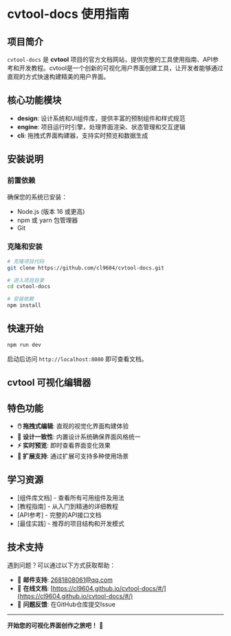 # cvtool-docs 使用指南

## 项目简介

`cvtool-docs` 是 **cvtool** 项目的官方文档网站，提供完整的工具使用指南、API参考和开发教程。cvtool是一个创新的可视化用户界面创建工具，让开发者能够通过直观的方式快速构建精美的用户界面。

## 核心功能模块

- **design**: 设计系统和UI组件库，提供丰富的预制组件和样式规范
- **engine**: 项目运行时引擎，处理界面渲染、状态管理和交互逻辑
- **cli**: 拖拽式界面构建器，支持实时预览和数据生成

## 安装说明

### 前置依赖
确保您的系统已安装：
- Node.js (版本 16 或更高)
- npm 或 yarn 包管理器
- Git

### 克隆和安装
```bash
# 克隆项目代码
git clone https://github.com/cl9604/cvtool-docs.git

# 进入项目目录
cd cvtool-docs

# 安装依赖
npm install
```

## 快速开始

```bash
npm run dev
```
启动后访问 `http://localhost:8080` 即可查看文档。

## cvtool 可视化编辑器

## 特色功能

- **🖱️ 拖拽式编辑**: 直观的视觉化界面构建体验
- **🎨 设计一致性**: 内置设计系统确保界面风格统一
- **⚡ 实时预览**: 即时查看界面变化效果
- **💾 扩展支持**: 通过扩展可支持多种使用场景

## 学习资源

- [组件库文档] - 查看所有可用组件及用法
- [教程指南] - 从入门到精通的详细教程
- [API参考] - 完整的API接口文档
- [最佳实践] - 推荐的项目结构和开发模式

## 技术支持

遇到问题？可以通过以下方式获取帮助：
- 📧 **邮件支持**: 2681808061@qq.com
- 📖 **在线文档**: [https://cl9604.github.io/cvtool-docs/#/](https://cl9604.github.io/cvtool-docs/#/)
- 🐛 **问题反馈**: 在GitHub仓库提交Issue

---

**开始您的可视化界面创作之旅吧！** 🚀